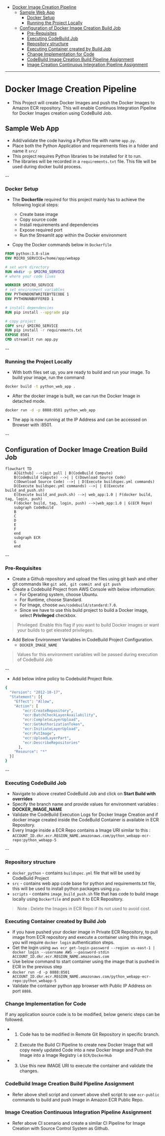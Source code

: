 - [Docker Image Creation Pipeline](#docker-image-creation-pipeline)
  - [Sample Web App](#sample-web-app)
    - [Docker Setup](#docker-setup)
    - [Running the Project Locally](#running-the-project-locally)
  - [Configuration of Docker Image Creation Build Job](#configuration-of-docker-image-creation-build-job)
    - [Pre-Requisites](#pre-requisites)
    - [Executing CodeBuild Job](#executing-codebuild-job)
    - [Repository structure](#repository-structure)
    - [Executing Container created by Build Job](#executing-container-created-by-build-job)
    - [Change Implementation for Code](#change-implementation-for-code)
    - [CodeBuild Image Creation Build Pipeline Assignment](#codebuild-image-creation-build-pipeline-assignment)
    - [Image Creation Continuous Integration Pipeline Assignment](#image-creation-continuous-integration-pipeline-assignment)

---

# Docker Image Creation Pipeline
- This Project will create Docker Images and push the Docker Images to Amazon ECR repository. This will enable Continuos Integration Pipeline for Docker Images creation using CodeBuild Job.

## Sample Web App
- Add/validate the code having a Python file with name `app.py`.
- Place both the Python Application and requirements files in a folder and name it `src/`
- This project requires Python libraries to be installed for it to run.
- The libraries will be recorded in a `requirements.txt` file. This file will be used during docker build process.

--

### Docker Setup
- The **Dockerfile** required for this project mainly has to achieve the following logical steps:
  - Create base image
  - Copy source code
  - Install requirements and dependencies
  - Expose required port
  - Run the Streamlit app within the Docker environment

- Copy the Docker commands below in `Dockerfile`

```Dockerfile
FROM python:3.8-slim
ENV MICRO_SERVICE=/home/app/webapp

# set work directory
RUN mkdir -p $MICRO_SERVICE
# where your code lives

WORKDIR $MICRO_SERVICE
# set environment variables
ENV PYTHONDONTWRITEBYTECODE 1
ENV PYTHONUNBUFFERED 1

# install dependencies
RUN pip install --upgrade pip

# copy project
COPY src/ $MICRO_SERVICE
RUN pip install -r requirements.txt
EXPOSE 8501
CMD streamlit run app.py
```

--

### Running the Project Locally
- With both files set up, you are ready to build and run your image. To build your image, run the command

```bash
docker build -t python_web_app .
```
- After the docker image is built, we can run the Docker Image in detached mode.

```bash
docker run -d -p 8888:8501 python_web_app
```
- The app is now running at the IP Address and can be accessed on Browser with <IP>:8501.

--

## Configuration of Docker Image Creation Build Job

```mermaid
flowchart TD
    A[Github] -->|git pull | B(CodeBuild Compute)
    B(CodeBuild Compute) -->| | C(Download Source Code)
    C(Download Source Code) -->| | D(Execute buildspec.yml commands)
    D(Execute buildspec.yml commands) -->| | E(Execute build_and_push.sh)
    E(Execute build_and_push.sh) -->| web_app:1.0 | F(docker build, tag, login, push)
    F(docker build, tag, login, push) -->|web_app:1.0 | G(ECR Repo)
    subgraph CodeBuild
    B
    C
    D
    E
    F
    end
    subgraph ECR
    G
    end
```

--

### Pre-Requisites
- Create a Github repository and upload the files using git bash and other git commands like `git add, git commit and git push`
- Create a Codebuild Project from AWS Console with below information:
    - For Operating system, choose Ubuntu.
    - For Runtime, choose Standard.
    - For Image, choose `aws/codebuild/standard:7.0`.
    - Since we have to use this build project to build a Docker image, select **Privileged** checkbox.

>Privileged :Enable this flag if you want to build Docker images or want your builds to get elevated privileges.

- Add Below Environment Variables in CodeBuild Project Configuration.
  - `DOCKER_IMAGE_NAME`

>Values for this environment variables will be passed during execution of CodeBuild Job

--

- Add below inline policy to Codebuild Project Role.

```bash
{
  "Version": "2012-10-17",
  "Statement": [{
    "Effect": "Allow",
    "Action": [
        "ecr:CreateRepository",
        "ecr:BatchCheckLayerAvailability",
        "ecr:CompleteLayerUpload",
        "ecr:GetAuthorizationToken",
        "ecr:InitiateLayerUpload",
        "ecr:PutImage",
        "ecr:UploadLayerPart",
        "ecr:DescribeRepositories"
      ],
    "Resource": "*"
  }]
}
```

--

### Executing CodeBuild Job
- Navigate to above created CodeBuild Job and click on **Start Build with overrides**
- Specify the branch name and provide values for environment variables : **DOCKER_IMAGE_NAME**
- Validate the CodeBuild Execution Logs for Docker Image Creation and if docker image created inside the CodeBuild Container is available in ECR Repository.
- Every Image inside a ECR Repo contains a Image URI similar to this : `ACCOUNT_ID.dkr.ecr.REGION_NAME.amazonaws.com/python_webapp-ecr-repo:python_webapp-5`

--

### Repository structure
 - `docker_python` - contains `buildspec.yml` file that will be used by CodeBuild Project
- `src` - contains web app code base for python and requirements.txt file, this will be used to install python packages using `pip`.
- `scripts` - contains `image_build_push.sh` file that has code to build image locally using `Dockerfile` and push it to ECR Repository.

>Note : Delete the Images in ECR Repo if its not used to avoid cost.

### Executing Container created by Build Job
- If you have pushed your docker image in Private ECR Repository, to pull image from ECR repository and execute a container using this image, you will require `docker login` authentication steps.
- Get the login using `aws ecr get-login-password --region us-east-1 | docker login --username AWS --password-stdin ACCOUNT_ID.dkr.ecr.REGION_NAME.amazonaws.com`
- Use below command to start container using the image that is pushed in ECR in the previous step
- `docker run -d -p 8888:8501 ACCOUNT_ID.dkr.ecr.REGION_NAME.amazonaws.com/python_webapp-ecr-repo:python_webapp-5`
- Validate the container python app browser with Public IP Address on port `8888`.

### Change Implementation for Code
If any application source code is to be modified, below generic steps can be followed.
- 1. Code has to be modified in Remote Git Repository in specific branch.
- 2. Execute the Build CI Pipeline to create new Docker Image that will copy newly updated Code into a new Docker Image and Push the Image into a Image Registry i.e `ECR/DockerHub`
- 3. Use this new IMAGE URI to execute the container and validate the changes.

### CodeBuild Image Creation Build Pipeline Assignment
- Refer above shell script and convert above shell script to use `ecr-public` commands to build and push Image in Amazon ECR Public Repo.

### Image Creation Continuous Integration Pipeline Assignment
- Refer above CI scenario and create a similar CI Pipeline for Image Creation with Source Control System as Github.